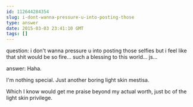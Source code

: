 ```yaml
---
id: 112644284354
slug: i-dont-wanna-pressure-u-into-posting-those
type: answer
date: 2015-03-03 23:41:10 GMT
tags: []
---
```

question: i don't wanna pressure u into posting those selfies but i feel like that shit would be so fire... such a blessing to this world... js...

answer: Haha. 

I'm nothing special. Just another boring light skin mestisa.

Which I know would get me praise beyond my actual worth, just bc of the light skin privilege. 
